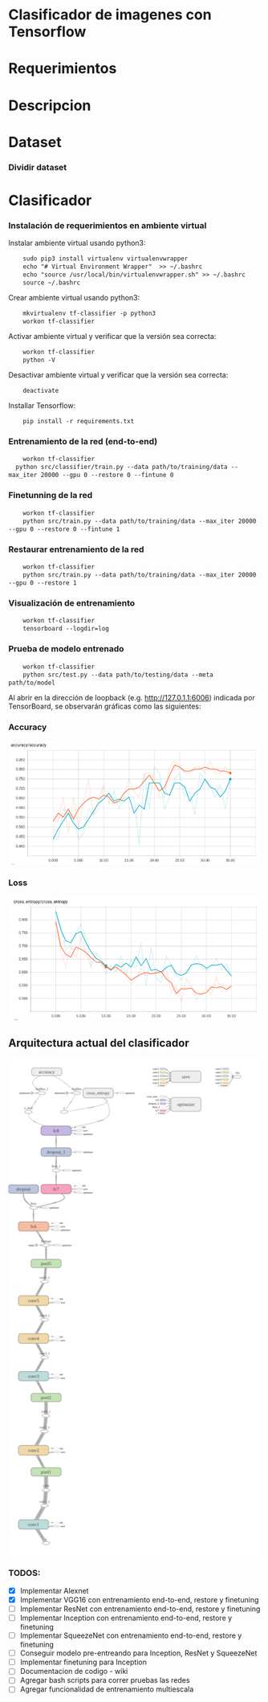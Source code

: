 # Clasificador de imagenes con Tensorflow 

# Requerimientos

# Descripcion 

# Dataset

### Dividir dataset 

# Clasificador
### Instalación de requerimientos en ambiente virtual 

Instalar ambiente virtual usando python3:
```
	sudo pip3 install virtualenv virtualenvwrapper
	echo "# Virtual Environment Wrapper"  >> ~/.bashrc
	echo "source /usr/local/bin/virtualenvwrapper.sh" >> ~/.bashrc
	source ~/.bashrc
```
Crear ambiente virtual usando python3:
```
	mkvirtualenv tf-classifier -p python3
	workon tf-classifier
```

Activar ambiente virtual y verificar que la versión sea correcta:
```
	workon tf-classifier
	python -V
```

Desactivar ambiente virtual y verificar que la versión sea correcta:
```
	deactivate
```

Installar Tensorflow:
```
	pip install -r requirements.txt
```

### Entrenamiento de la red (end-to-end)
```
	workon tf-classifier
  python src/classifier/train.py --data path/to/training/data --max_iter 20000 --gpu 0 --restore 0 --fintune 0
```

### Finetunning de la red
```
	workon tf-classifier
	python src/train.py --data path/to/training/data --max_iter 20000 --gpu 0 --restore 0 --fintune 1
```

### Restaurar entrenamiento de la red
```
	workon tf-classifier
	python src/train.py --data path/to/training/data --max_iter 20000 --gpu 0 --restore 1
```

### Visualización de entrenamiento 
```
	workon tf-classifier
	tensorboard --logdir=log
```

### Prueba de modelo entrenado
```
	workon tf-classifier
	python src/test.py --data path/to/testing/data --meta path/to/model
```

Al abrir en la dirección de loopback (e.g. http://127.0.1.1:6006) indicada por TensorBoard, se observarán gráficas como las siguientes:

### Accuracy
<p align="center"><img src="./readme/accuracy.png" /> </p>

### Loss
<p align="center"><img src="./readme/loss.png" /> </p>

## Arquitectura actual del clasificador
<p align="center"><img src="./readme/alexnet.png" /> </p>


### TODOS:
-[x] Implementar Alexnet 
-[x] Implementar VGG16 con entrenamiento end-to-end, restore y finetuning 
-[ ] Implementar ResNet con entrenamiento end-to-end, restore y finetuning 
-[ ] Implementar Inception con entrenamiento end-to-end, restore y finetuning 
-[ ] Implementar SqueezeNet con entrenamiento end-to-end, restore y finetuning 
-[ ] Conseguir modelo pre-entreando para Inception, ResNet y SqueezeNet
-[ ] Implementar finetuning para Inception
-[ ] Documentacion de codigo - wiki
-[ ] Agregar bash scripts para correr pruebas las redes
-[ ] Agregar funcionalidad de entrenamiento multiescala 